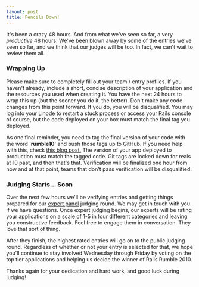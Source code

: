 ```yaml
---
layout: post
title: Pencils Down!
---
```


It's been a crazy 48 hours. And from what we've seen so far, a very
_productive_ 48 hours. We've been blown away by some of the entries we've seen
so far, and we think that our judges will be too. In fact, we can't wait to
review them all.

### Wrapping Up

Please make sure to completely fill out your team / entry profiles. If you
haven't already, include a short, concise description of your application and
the resources you used when creating it. You have the next 24 hours to wrap
this up (but the sooner you do it, the better). Don't make any code changes
from this point forward. If you do, you will be disqualified. You may log into
your Linode to restart a stuck process or access your Rails console of course,
but the code deployed on your box must match the final tag you deployed.

As one final reminder, you need to tag the final version of your code with the
word '<strong>rumble10</strong>' and push those tags up to GitHub. If you need help with this,
check
<a href="http://blog.railsrumble.com/blog/2010/10/16/02-were-halfway-there">this blog post.</a> The version of your app deployed to production must
match the tagged code. Git tags are locked down for reals at 10 past, and then
that's that. Verification will be finalized one hour from now and at that
point, teams that don't pass verification will be disqualified.

### Judging Starts... Soon

Over the next few hours we'll be verifying entries and getting things prepared
for our <a href="http://blog.railsrumble.com/expert-panel">expert panel</a>
judging round. We may get in touch with you if we have
questions. Once expert judging begins, our experts will be rating your
applications on a scale of 1-5 in four different categories and leaving you
constructive feedback. Feel free to engage them in conversation. They love
that sort of thing.

After they finish, the highest rated entries will go on to the public judging
round. Regardless of whether or not your entry is selected for that, we hope
you'll continue to stay involved Wednesday through Friday by voting on the top
tier applications and helping us decide the winner of Rails Rumble 2010.

Thanks again for your dedication and hard work, and good luck during judging!
